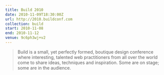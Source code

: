 ```yaml
---
title: Build 2010
date: 2010-11-09T18:30:00Z
url: http://2010.buildconf.com
collection: build
start: 2010-11-08
end: 2010-11-12
venue: 9c6ph3wj+v2
---
```

> Build is a small, yet perfectly formed, boutique design conference where interesting, talented web practitioners from all over the world come to share ideas, techniques and inspiration. Some are on stage; some are in the audience.
